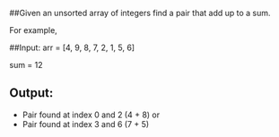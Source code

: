 ##Given an unsorted array of integers find a pair that add up to a sum.

For example,

##Input:
arr = [4, 9, 8, 7, 2, 1, 5, 6]

sum = 12

## Output:
- Pair found at index 0 and 2 (4 + 8)
or
- Pair found at index 3 and 6 (7 + 5)
